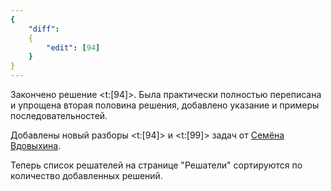 ```yaml
---
{
    "diff":
    {
        "edit": [94]
    }
}
---
```


Закончено решение <t:[94]>. Была практически полностью переписана и упрощена вторая половина решения, добавлено указание и примеры последовательностей.

Добавлены новый разборы <t:[94]> и <t:[99]> задач от [Семёна Вдовыхина](/solvers#iiilll_llliii).

Теперь список решателей на странице "Решатели" сортируются по количество добавленных решений.